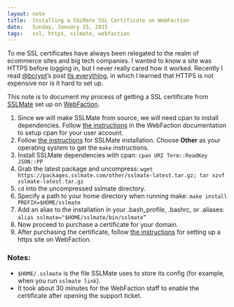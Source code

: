 ```yaml
---
layout: note
title:  Installing a SSLMate SSL Certificate on WebFaction
date:   Sunday, January 25, 2015
tags:   ssl, https, sslmate, webfaction
---
```


To me SSL certificates have always been relegated to the realm of ecommerce sites and big tech companies. I wanted to know a site was HTTPS before logging in, but I never really cared how it worked. Recently I read [@bcrypt](https://twitter.com/bcrypt)’s post [tls everything](https://zyan.scripts.mit.edu/blog/tls-everything/), in which I learned that HTTPS is not expensive nor is it hard to set up.

This note is to document my process of getting a SSL certificate from [SSLMate](https://sslmate.com/) set up on [WebFaction](https://www.webfaction.com/?aid=35667).

1. Since we will make SSLMate from source, we will need cpan to install dependencies. Follow [the instructions](http://docs.webfaction.com/software/perl.html#installing-cpan-modules) in the WebFaction documentation to setup cpan for your user account.
1. Follow [the instructions](https://sslmate.com/help/getting_started#install) for SSLMate installation. Choose **Other** as your operating system to get the `make` instructions.
  1. Install SSLMate dependencies with cpan:
    `cpan URI Term::ReadKey JSON::PP`
  1. Grab the latest package and uncompress:
    `wget https://packages.sslmate.com/other/sslmate-latest.tar.gz; tar xzvf sslmate-latest.tar.gz`
  1. `cd` into the uncompressed sslmate directory.
  1. Specify a path to your home directory when running make:
    `make install PREFIX=$HOME/sslmate`
  1. Add an alias to the installation in your .bash_profile, .bashrc, or .aliases:
    `alias sslmate="$HOME/sslmate/bin/sslmate”`
1. Now proceed to purchase a certificate for your domain.
1. After purchasing the certificate, follow [the instructions](http://docs.webfaction.com/user-guide/websites.html#secure-sites-https) for setting up a https site on WebFaction.

### Notes:

- `$HOME/.sslmate` is the file SSLMate uses to store its config (for example, when you run `sslmate link`).
- It took about 30 minutes for the WebFaction staff to enable the certificate after opening the support ticket.
